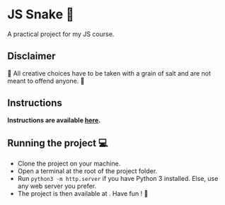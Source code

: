 # JS Snake 🐍
A practical project for my JS course.

## Disclaimer

🛑 All creative choices have to be taken with a grain of salt and are not meant to offend anyone. 🛑

## Instructions 

**Instructions are available [here](https://perso.liris.cnrs.fr/pierre-antoine.champin/enseignement/intro-js/s6.html).**

## Running the project 💻

* Clone the project on your machine.
* Open a terminal at the root of the project folder.
* Run `python3 -m http.server` if you have Python 3 installed. Else, use any web server you prefer. 
* The project is then available at [](0.0.0.0:8000). Have fun ! 🐍